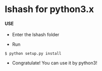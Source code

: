 # lshash for python3.x


#### USE

- Enter the lshash folder

- Run
```
$ python setup.py install
```
- Congratulate! You can use it by python3!

